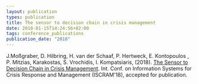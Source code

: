```yaml
---
layout: publication
types: publication
title: The sensor to decision chain in crisis management
date: 2018-01-15T14:24:56+02:00
tags: conference_publications
publication_date: "2018"
---
```

<p>J.Moßgraber, D. Hilbring, H. van der Schaaf, P. Hertweck, E. Kontopoulos , P. Mitzias, Karakostas, S. Vrochidis,&nbsp;I. Kompatsiaris, (2018). <a href="https://zenodo.org/record/1243527#.WvFVyKSFOUl">The Sensor to Decision Chain in Crisis Management</a>. Int. Conf. on Information Systems for Crisis Response and Management (ISCRAM'18), accepted for publication.</p>